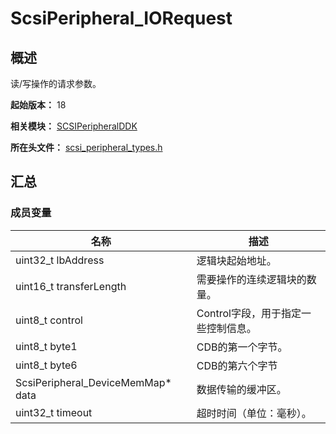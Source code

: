 # ScsiPeripheral_IORequest
<!--Kit: Driver Development Kit-->
<!--Subsystem: Driver-->
<!--Owner: @lixinsheng2-->
<!--SE: @w00373942-->
<!--TSE: @dong-dongzhen-->

## 概述

读/写操作的请求参数。

**起始版本：** 18

**相关模块：** [SCSIPeripheralDDK](capi-scsiperipheralddk.md)

**所在头文件：** [scsi_peripheral_types.h](capi-scsi-peripheral-types-h.md)

## 汇总

### 成员变量

| 名称 | 描述 |
| -- | -- |
| uint32_t lbAddress | 逻辑块起始地址。 |
| uint16_t transferLength | 需要操作的连续逻辑块的数量。 |
| uint8_t control | Control字段，用于指定一些控制信息。 |
| uint8_t byte1 | CDB的第一个字节。 |
| uint8_t byte6 | CDB的第六个字节 |
| ScsiPeripheral_DeviceMemMap* data | 数据传输的缓冲区。 |
| uint32_t timeout | 超时时间（单位：毫秒）。 |


